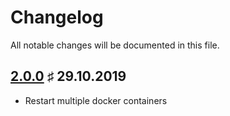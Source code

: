# Changelog

All notable changes will be documented in this file.

<a name="v2-0-0"></a>
## [2.0.0](https://github.com/bloodhunterd/certbot-automation/releases/tag/2.0.0) &#9839; 29.10.2019

* Restart multiple docker containers
